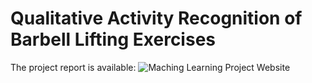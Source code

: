 # Qualitative Activity Recognition of Barbell Lifting Exercises

The project report is available: 
![Maching Learning Project Website](http://adeschen.github.io/MachineLearningWeightLifting/)

